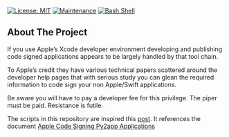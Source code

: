 [![License: MIT](https://img.shields.io/badge/License-MIT-yellow.svg)](https://opensource.org/licenses/MIT)
[![Maintenance](https://img.shields.io/badge/Maintained%3F-yes-green.svg)](https://GitHub.com/Naereen/StrapDown.js/graphs/commit-activity)
[![Bash Shell](https://badges.frapsoft.com/bash/v1/bash.png?v=103)](https://github.com/ellerbrock/open-source-badges/)

## About The Project
If you use Apple’s Xcode developer environment developing and publishing code signed applications appears to be largely handled by that tool chain.  

To Apple’s credit they have various technical papers scattered around the developer help pages that with serious study you can glean the required information to code sign your non Apple/Swift applications.  

Be aware you will have to pay a developer fee for this privilege.  The piper must be paid.  Resistance is futile.

The scripts in this repository are inspired this [post](https://hsanchezii.wordpress.com/2021/10/06/code-signing-python-py2app-applications/).  It references the document [Apple Code Signing Py2app Applications](https://www.scribd.com/document/530430186/Code-Signing-Py2App-Applications)

